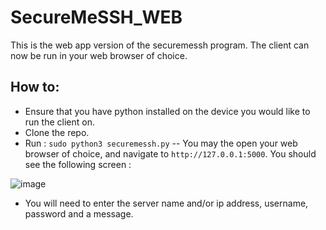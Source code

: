# SecureMeSSH_WEB
This is the web app version of the securemessh program. The client can now be run in your web browser of choice.

## How to:
- Ensure that you have python installed on the device you would like to run the client on.
- Clone the repo.
- Run : `sudo python3 securemessh.py`
-- You may the open your web browser of choice, and navigate to `http://127.0.0.1:5000`. You should see the following screen :

![image](https://user-images.githubusercontent.com/101802030/234892099-a0fee48f-f6fe-42ce-8808-80adaaa407c6.png)



- You will need to enter the server name and/or ip address, username, password and a message.

